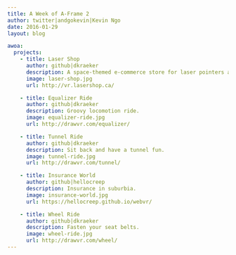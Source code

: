 ```yaml
---
title: A Week of A-Frame 2
author: twitter|andgokevin|Kevin Ngo
date: 2016-01-29
layout: blog

awoa:
  projects:
    - title: Laser Shop
      author: github|dkraeker
      description: A space-themed e-commerce store for laser pointers and accessories.
      image: laser-shop.jpg
      url: http://vr.lasershop.ca/

    - title: Equalizer Ride
      author: github|dkraeker
      description: Groovy locomotion ride.
      image: equalizer-ride.jpg
      url: http://drawvr.com/equalizer/

    - title: Tunnel Ride
      author: github|dkraeker
      description: Sit back and have a tunnel fun.
      image: tunnel-ride.jpg
      url: http://drawvr.com/tunnel/

    - title: Insurance World
      author: github|hellocreep
      description: Insurance in suburbia.
      image: insurance-world.jpg
      url: https://hellocreep.github.io/webvr/

    - title: Wheel Ride
      author: github|dkraeker
      description: Fasten your seat belts.
      image: wheel-ride.jpg
      url: http://drawvr.com/wheel/
---
```


